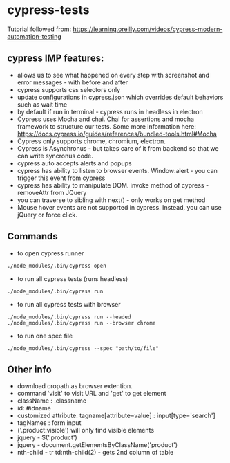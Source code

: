 # cypress-tests
Tutorial followed from: https://learning.oreilly.com/videos/cypress-modern-automation-testing

## cypress IMP features:
- allows us to see what happened on every step with screenshot and error messages - with before and after 
- cypress supports css selectors only
- update configurations in cypress.json which overrides default behaviors such as wait time
- by default if run in terminal - cypress runs in headless in electron
- Cypress uses Mocha and chai. Chai for assertions and mocha framework to structure our tests. Some more information here: https://docs.cypress.io/guides/references/bundled-tools.html#Mocha
- Cypress only supports chrome, chromium, electron.
- Cypress is Asynchronus - but takes care of it from backend so that we can write syncronus code.
- cypress auto accepts alerts and popups
- cypress has ability to listen to browser events. Window:alert - you can trigger this event from cypress
- cypress has ability to manipulate DOM. invoke method of cypress - removeAttr from JQuery
- you can traverse to sibling with next() - only works on get method
- Mouse hover events are not supported in cypress. Instead, you can use jQuery or force click.



## Commands
- to open cypress runner
```
./node_modules/.bin/cypress open
```

- to run all cypress tests (runs headless)
```
./node_modules/.bin/cypress run
```

- to run all cypress tests with browser
```
./node_modules/.bin/cypress run --headed
./node_modules/.bin/cypress run --browser chrome
```

- to run one spec file
```
./node_modules/.bin/cypress --spec "path/to/file"
```

## Other info
- download cropath as browser extention.
- command 'visit' to visit URL and 'get' to get element
- className : .classname
- id: #idname
- customized attribute: tagname[attribute=value] : input[type='search']
- tagNames : form input
- ('.product:visible') will only find visible elements
- jquery - $('.product')
- jquery - document.getElementsByClassName('product')
- nth-child - tr td:nth-child(2) - gets 2nd column of table


